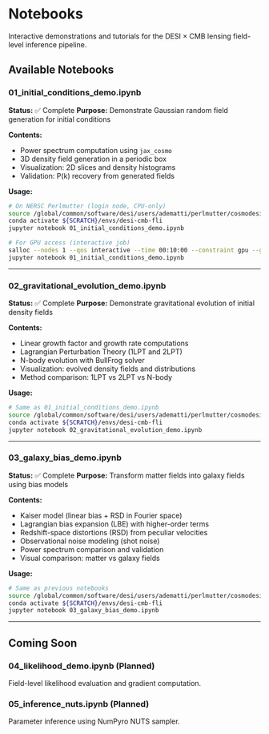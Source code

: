 # Notebooks

Interactive demonstrations and tutorials for the DESI × CMB lensing field-level inference pipeline.

## Available Notebooks

### 01_initial_conditions_demo.ipynb
**Status:** ✅ Complete
**Purpose:** Demonstrate Gaussian random field generation for initial conditions

**Contents:**
- Power spectrum computation using `jax_cosmo`
- 3D density field generation in a periodic box
- Visualization: 2D slices and density histograms
- Validation: P(k) recovery from generated fields

**Usage:**
```bash
# On NERSC Perlmutter (login node, CPU-only)
source /global/common/software/desi/users/adematti/perlmutter/cosmodesiconda/20250331-1.0.0/conda/etc/profile.d/conda.sh
conda activate ${SCRATCH}/envs/desi-cmb-fli
jupyter notebook 01_initial_conditions_demo.ipynb

# For GPU access (interactive job)
salloc --nodes 1 --qos interactive --time 00:10:00 --constraint gpu --gpus 1 --account=desi
jupyter notebook 01_initial_conditions_demo.ipynb
```
---

### 02_gravitational_evolution_demo.ipynb
**Status:** ✅ Complete
**Purpose:** Demonstrate gravitational evolution of initial density fields

**Contents:**
- Linear growth factor and growth rate computations
- Lagrangian Perturbation Theory (1LPT and 2LPT)
- N-body evolution with BullFrog solver
- Visualization: evolved density fields and distributions
- Method comparison: 1LPT vs 2LPT vs N-body

**Usage:**
```bash
# Same as 01_initial_conditions_demo.ipynb
source /global/common/software/desi/users/adematti/perlmutter/cosmodesiconda/20250331-1.0.0/conda/etc/profile.d/conda.sh
conda activate ${SCRATCH}/envs/desi-cmb-fli
jupyter notebook 02_gravitational_evolution_demo.ipynb
```

---

### 03_galaxy_bias_demo.ipynb
**Status:** ✅ Complete
**Purpose:** Transform matter fields into galaxy fields using bias models

**Contents:**
- Kaiser model (linear bias + RSD in Fourier space)
- Lagrangian bias expansion (LBE) with higher-order terms
- Redshift-space distortions (RSD) from peculiar velocities
- Observational noise modeling (shot noise)
- Power spectrum comparison and validation
- Visual comparison: matter vs galaxy fields

**Usage:**
```bash
# Same as previous notebooks
source /global/common/software/desi/users/adematti/perlmutter/cosmodesiconda/20250331-1.0.0/conda/etc/profile.d/conda.sh
conda activate ${SCRATCH}/envs/desi-cmb-fli
jupyter notebook 03_galaxy_bias_demo.ipynb
```

---

## Coming Soon

### 04_likelihood_demo.ipynb (Planned)
Field-level likelihood evaluation and gradient computation.

### 05_inference_nuts.ipynb (Planned)
Parameter inference using NumPyro NUTS sampler.
